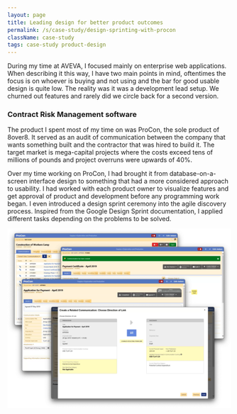 ```yaml
---
layout: page
title: Leading design for better product outcomes
permalink: /s/case-study/design-sprinting-with-procon
className: case-study
tags: case-study product-design
---
```


During my time at AVEVA, I focused mainly on enterprise web applications. When describing it this way, I have two main points in mind, oftentimes the focus is on whoever is buying and not using and the bar for good usable design is quite low. The reality was it was a development lead setup. We churned out features and rarely did we circle back for a second version.

### Contract Risk Management software
The product I spent most of my time on was ProCon, the sole product of 8over8. It served as an audit of communication between the company that wants something built and the contractor that was hired to build it. The target market is mega-capital projects where the costs exceed tens of millions of pounds and project overruns were upwards of 40%.
 
Over my time working on ProCon, I had brought it from database-on-a-screen interface design to something that had a more considered approach to usability. I had worked with each product owner to visualize features and get approval of product and development before any programming work began. I even introduced a design sprint ceremony into the agile discovery process. Inspired from the Google Design Sprint documentation, I applied different tasks depending on the problems to be solved.

![ProCon screenshot cluster](/assets/case-study/procon-screenshot-cluster.png)